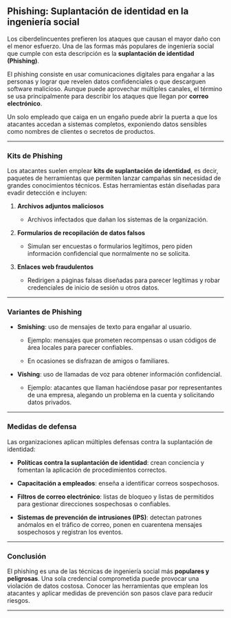
## Phishing: Suplantación de identidad en la ingeniería social

Los ciberdelincuentes prefieren los ataques que causan el mayor daño con el menor esfuerzo. Una de las formas más populares de ingeniería social que cumple con esta descripción es la **suplantación de identidad (Phishing)**.

El phishing consiste en usar comunicaciones digitales para engañar a las personas y lograr que revelen datos confidenciales o que descarguen software malicioso. Aunque puede aprovechar múltiples canales, el término se usa principalmente para describir los ataques que llegan por **correo electrónico**.

Un solo empleado que caiga en un engaño puede abrir la puerta a que los atacantes accedan a sistemas completos, exponiendo datos sensibles como nombres de clientes o secretos de productos.

---

### Kits de Phishing

Los atacantes suelen emplear **kits de suplantación de identidad**, es decir, paquetes de herramientas que permiten lanzar campañas sin necesidad de grandes conocimientos técnicos. Estas herramientas están diseñadas para evadir detección e incluyen:

1. **Archivos adjuntos maliciosos**
    
    - Archivos infectados que dañan los sistemas de la organización.
        
2. **Formularios de recopilación de datos falsos**
    
    - Simulan ser encuestas o formularios legítimos, pero piden información confidencial que normalmente no se solicita.
        
3. **Enlaces web fraudulentos**
    
    - Redirigen a páginas falsas diseñadas para parecer legítimas y robar credenciales de inicio de sesión u otros datos.
        

---

### Variantes de Phishing

- **Smishing**: uso de mensajes de texto para engañar al usuario.
    
    - Ejemplo: mensajes que prometen recompensas o usan códigos de área locales para parecer confiables.
        
    - En ocasiones se disfrazan de amigos o familiares.
        
- **Vishing**: uso de llamadas de voz para obtener información confidencial.
    
    - Ejemplo: atacantes que llaman haciéndose pasar por representantes de una empresa, alegando un problema en la cuenta y solicitando datos privados.
        

---

### Medidas de defensa

Las organizaciones aplican múltiples defensas contra la suplantación de identidad:

- **Políticas contra la suplantación de identidad**: crean conciencia y fomentan la aplicación de procedimientos correctos.
    
- **Capacitación a empleados**: enseña a identificar correos sospechosos.
    
- **Filtros de correo electrónico**: listas de bloqueo y listas de permitidos para gestionar direcciones sospechosas o confiables.
    
- **Sistemas de prevención de intrusiones (IPS)**: detectan patrones anómalos en el tráfico de correo, ponen en cuarentena mensajes sospechosos y registran los eventos.
    

---

### Conclusión

El phishing es una de las técnicas de ingeniería social más **populares y peligrosas**. Una sola credencial comprometida puede provocar una violación de datos costosa. Conocer las herramientas que emplean los atacantes y aplicar medidas de prevención son pasos clave para reducir riesgos.

---


